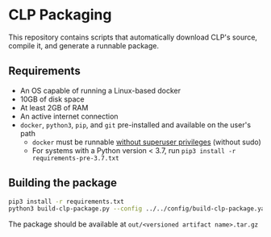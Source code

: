 # CLP Packaging

This repository contains scripts that automatically download CLP's source, compile it, and generate a runnable package.

## Requirements

* An OS capable of running a Linux-based docker
* 10GB of disk space
* At least 2GB of RAM
* An active internet connection
* `docker`, `python3`, `pip`, and `git` pre-installed and available on the user's path
  * `docker` must be runnable [without superuser privileges](https://docs.docker.com/engine/install/linux-postinstall/#manage-docker-as-a-non-root-user)
    (without sudo)
  * For systems with a Python version < 3.7, run `pip3 install -r requirements-pre-3.7.txt`

## Building the package

```bash
pip3 install -r requirements.txt
python3 build-clp-package.py --config ../../config/build-clp-package.yaml
```
The package should be available at `out/<versioned artifact name>.tar.gz`

